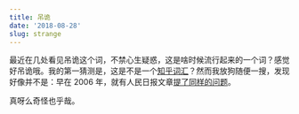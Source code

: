 ```yaml
---
title: 吊诡
date: '2018-08-28'
slug: strange
---
```


最近在几处看见吊诡这个词，不禁心生疑惑，这是啥时候流行起来的一个词？感觉好吊诡哦。我的第一猜测是，这是不是一个[知乎词汇](/cn/2017/02/zhihu/)？然而我放狗随便一搜，发现好像并不是：早在 2006 年，就有人民日报文章[提了同样的问题](http://culture.people.com.cn/GB/40564/4414565.html)。

真呀么奇怪也乎哉。
